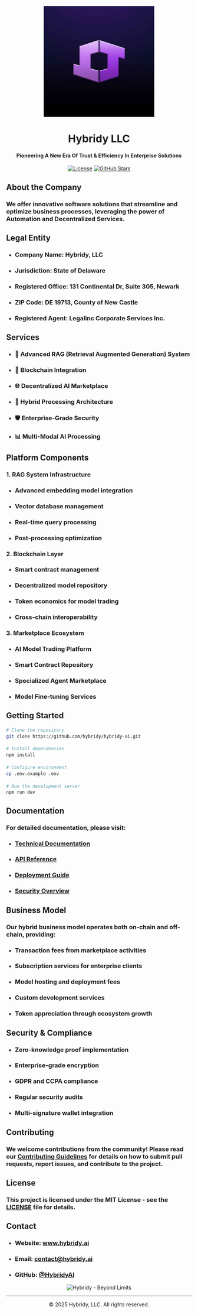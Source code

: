 <div align="center">
  <img src="assets/agent-logo.jpg" alt="Hybridy Logo" width="300px">

  # Hybridy LLC
  #### Pioneering A New Era Of Trust & Efficiency In Enterprise Solutions

[![License](https://img.shields.io/badge/license-MIT-blue.svg)](LICENSE)
[![GitHub Stars](https://img.shields.io/github/stars/hybridy/hybridy-ai?style=social)](https://github.com/hybridy/hybridy-ai)
</div>

## About the Company

### We offer innovative software solutions that streamline and optimize business processes, leveraging the power of Automation and Decentralized Services.

## Legal Entity

- ### **Company Name:** Hybridy, LLC
- ### **Jurisdiction:** State of Delaware
- ### **Registered Office:** 131 Continental Dr, Suite 305, Newark
- ### **ZIP Code:** DE 19713, County of New Castle
- ### **Registered Agent:** Legalinc Corporate Services Inc.

## Services

- ### 🤖 Advanced RAG (Retrieval Augmented Generation) System
- ### 🔗 Blockchain Integration
- ### 🌐 Decentralized AI Marketplace
- ### 🔄 Hybrid Processing Architecture
- ### 🛡️ Enterprise-Grade Security
- ### 📊 Multi-Modal AI Processing

## Platform Components

### 1. RAG System Infrastructure
- ### Advanced embedding model integration
- ### Vector database management
- ### Real-time query processing
- ### Post-processing optimization

### 2. Blockchain Layer
- ### Smart contract management
- ### Decentralized model repository
- ### Token economics for model trading
- ### Cross-chain interoperability

### 3. Marketplace Ecosystem
- ### AI Model Trading Platform
- ### Smart Contract Repository
- ### Specialized Agent Marketplace
- ### Model Fine-tuning Services

## Getting Started

```bash
# Clone the repository
git clone https://github.com/hybridy/hybridy-ai.git

# Install dependencies
npm install

# Configure environment
cp .env.example .env

# Run the development server
npm run dev
```

## Documentation

### For detailed documentation, please visit:
- ### [Technical Documentation](docs/technical.md)
- ### [API Reference](docs/api.md)
- ### [Deployment Guide](docs/deployment.md)
- ### [Security Overview](docs/security.md)

## Business Model

### Our hybrid business model operates both on-chain and off-chain, providing:
- ### Transaction fees from marketplace activities
- ### Subscription services for enterprise clients
- ### Model hosting and deployment fees
- ### Custom development services
- ### Token appreciation through ecosystem growth

## Security & Compliance

- ### Zero-knowledge proof implementation
- ### Enterprise-grade encryption
- ### GDPR and CCPA compliance
- ### Regular security audits
- ### Multi-signature wallet integration

## Contributing

### We welcome contributions from the community! Please read our [Contributing Guidelines](CONTRIBUTING.md) for details on how to submit pull requests, report issues, and contribute to the project.

## License

### This project is licensed under the MIT License - see the [LICENSE](LICENSE) file for details.

## Contact

- ### Website: www.hybridy.ai
- ### Email: contact@hybridy.ai
- ### GitHub: [@HybridyAI](https://github.com/HybridyAI)

<div align="center">
<img src="assets/hybridy-logo-text.png" alt="Hybridy - Beyond Limits" width="300px">

---
© 2025 Hybridy, LLC. All rights reserved.
</div>
